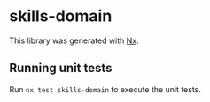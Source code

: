 # skills-domain

This library was generated with [Nx](https://nx.dev).

## Running unit tests

Run `nx test skills-domain` to execute the unit tests.
